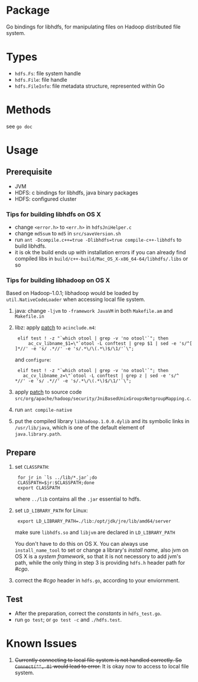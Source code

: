 # Package #

Go bindings for libhdfs, for manipulating files on Hadoop distributed file system.

# Types #

- `hdfs.Fs`: file system handle
- `hdfs.File`: file handle
- `hdfs.FileInfo`: file metadata structure, represented within Go

# Methods #

see `go doc`

# Usage #

## Prerequisite ##

- JVM
- HDFS: c bindings for libhdfs, java binary packages
- HDFS: configured cluster

### Tips for building libhdfs on OS X ###

- change `<error.h>` to `<err.h>` in `hdfsJniHelper.c`
- change `md5sum` to `md5` in `src/saveVersion.sh`
- run `ant -Dcompile.c++=true -Dlibhdfs=true compile-c++-libhdfs` to build libhdfs.
- it is ok the build ends up with installation errors if you can already find compiled libs in `build/c++-build/Mac_OS_X-x86_64-64/libhdfs/.libs` or so

### Tips for building libhadoop on OS X ###

Based on Hadoop-1.0.1; libhadoop would be loaded by `util.NativeCodeLoader` when accessing local file system.

1. java: change `-ljvm` to `-framework JavaVM` in both `Makefile.am` and `Makefile.in`
2. libz: apply [patch](https://issues.apache.org/jira/secure/attachment/12423498/HADOOP-3659.patch) to `acinclude.m4`:

        elif test ! -z "`which otool | grep -v 'no otool'`"; then
            ac_cv_libname_$1=\"`otool -L conftest | grep $1 | sed -e 's/^[  ]*//' -e 's/ .*//' -e 's/.*\/\(.*\)$/\1/'`\";

    and `configure`:

        elif test ! -z "`which otool | grep -v 'no otool'`"; then
          ac_cv_libname_z=\"`otool -L conftest | grep z | sed -e 's/^  *//' -e 's/ .*//' -e 's/.*\/\(.*\)$/\1/'`\";


3. apply [patch](https://gist.github.com/1327040) to source code `src/org/apache/hadoop/security/JniBasedUnixGroupsNetgroupMapping.c`.

4. run `ant compile-native`
5. put the compiled library `libhadoop.1.0.0.dylib` and its symbolic links in `/usr/lib/java`, which is one of the default element of `java.library.path`.

## Prepare ##

1. set `CLASSPATH`:

        for jr in `ls ../lib/*.jar`;do
        CLASSPATH=$jr:$CLASSPATH;done
        export CLASSPATH

    where `../lib` contains all the `.jar` essential to hdfs.

2. set `LD_LIBRARY_PATH` for Linux:

        export LD_LIBRARY_PATH=./lib:/opt/jdk/jre/lib/amd64/server

    make sure `libhdfs.so` and `libjvm` are declared in `LD_LIBRARY_PATH`

    You don't have to do this on OS X. You can always use `install_name_tool` to set or change a library's _install name_, also jvm on OS X is a _system framework_, so that it is not necessory to add jvm's path, while the only thing in step 3 is providing `hdfs.h` header path for _#cgo_.

3. correct the _#cgo_ header in `hdfs.go`, according to your enviornment.

## Test ##

- After the preparation, correct the _constants_ in `hdfs_test.go`.
- run `go test`; or `go test -c` and `./hdfs.test`.

# Known Issues #

1. <del>Currently connecting to local file system is not handled correctly. So `Connect("", 0)` would lead to error.</del> It is okay now to access to local file system.
